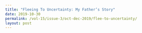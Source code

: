 ```yaml
---
title: "Fleeing To Uncertainty: My Father’s Story"
date: 2019-10-30
permalink: /vol-15/issue-3/oct-dec-2019/flee-to-uncertainty/
layout: post
---
```

